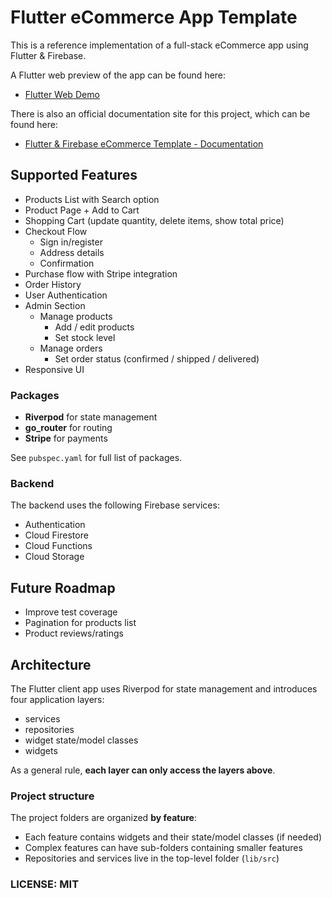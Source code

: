 # Flutter eCommerce App Template

This is a reference implementation of a full-stack eCommerce app using Flutter & Firebase.

A Flutter web preview of the app can be found here:

- [Flutter Web Demo](https://my-shop-ecommerce-stg.web.app/)

There is also an official documentation site for this project, which can be found here:

- [Flutter & Firebase eCommerce Template - Documentation](https://docs.page/bizz84/flutter-firebase-ecommerce-docs)

## Supported Features

- Products List with Search option
- Product Page + Add to Cart
- Shopping Cart (update quantity, delete items, show total price)
- Checkout Flow
  - Sign in/register
  - Address details
  - Confirmation
- Purchase flow with Stripe integration
- Order History
- User Authentication
- Admin Section
  - Manage products
    - Add / edit products
    - Set stock level
  - Manage orders
    - Set order status (confirmed / shipped / delivered)
- Responsive UI

### Packages

- **Riverpod** for state management
- **go_router** for routing
- **Stripe** for payments

See `pubspec.yaml` for full list of packages.

### Backend

The backend uses the following Firebase services:

- Authentication
- Cloud Firestore
- Cloud Functions
- Cloud Storage

## Future Roadmap

- Improve test coverage
- Pagination for products list
- Product reviews/ratings

## Architecture

The Flutter client app uses Riverpod for state management and introduces four application layers:

- services
- repositories
- widget state/model classes
- widgets

As a general rule, **each layer can only access the layers above**.

### Project structure

The project folders are organized **by feature**:

- Each feature contains widgets and their state/model classes (if needed)
- Complex features can have sub-folders containing smaller features
- Repositories and services live in the top-level folder (`lib/src`)

### LICENSE: MIT